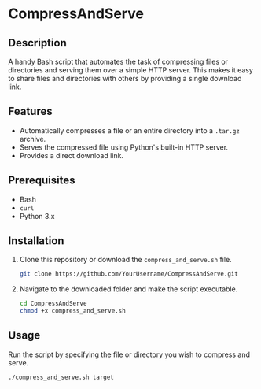 # CompressAndServe

## Description
A handy Bash script that automates the task of compressing files or directories and serving them over a simple HTTP server. This makes it easy to share files and directories with others by providing a single download link.

## Features
- Automatically compresses a file or an entire directory into a `.tar.gz` archive.
- Serves the compressed file using Python's built-in HTTP server.
- Provides a direct download link.

## Prerequisites
- Bash
- `curl`
- Python 3.x

## Installation

1. Clone this repository or download the `compress_and_serve.sh` file.
    ```bash
    git clone https://github.com/YourUsername/CompressAndServe.git
    ```

2. Navigate to the downloaded folder and make the script executable.
    ```bash
    cd CompressAndServe
    chmod +x compress_and_serve.sh
    ```

## Usage

Run the script by specifying the file or directory you wish to compress and serve.
```bash
./compress_and_serve.sh target
